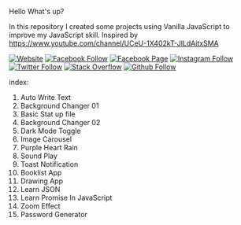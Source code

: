 Hello What's up?

In this repository I created some projects using Vanilla JavaScript to improve my JavaScript skill.
Inspired by https://www.youtube.com/channel/UCeU-1X402kT-JlLdAitxSMA

[![Website](https://img.shields.io/website?label=saminyasar%20🚀&name=hello&style=flat&url=https://saminyasar.netlify.app/)](https://saminyasar.netlify.app/)
[![Facebook Follow](https://img.shields.io/badge/Facebook-Follow-brightgreen)](https://www.facebook.com/saminyasar004/)
[![Facebook Page](https://img.shields.io/badge/Facebook-Page-brightgreen)](https://www.facebook.com/saminyasar04/)
[![Instagram Follow](https://img.shields.io/badge/Instagram-Follow-brightgreen)](https://instagram.com/saminyasar004/)
[![Twitter Follow](https://img.shields.io/badge/Twitter-Follow-brightgreen)](https://twitter.com/saminyasar004/)
[![Stack Overflow](https://img.shields.io/badge/Stack%20Overflow-Questions-brightgreen)](https://stackoverflow.com/users/14735945/samin-yasar)
[![Github Follow](https://img.shields.io/github/followers/saminyasar004?label=saminyasar004&style=social)](https://github.com/saminyasar004/)

index:

1.  Auto Write Text
2.  Background Changer 01
3.  Basic Stat up file
4.  Background Changer 02
5.  Dark Mode Toggle
6.  Image Carousel
7.  Purple Heart Rain
8.  Sound Play
9.  Toast Notification
10. Booklist App
11. Drawing App
12. Learn JSON
13. Learn Promise In JavaScript
14. Zoom Effect
15. Password Generator
